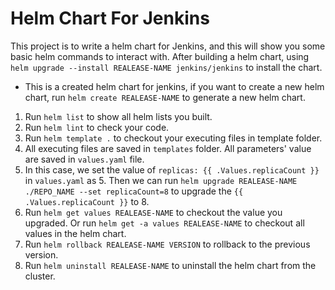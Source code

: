 # Helm Chart For Jenkins
This project is to write a helm chart for Jenkins, and this will show you some basic helm commands to interact with. 
After building a helm chart, using ```helm upgrade --install REALEASE-NAME jenkins/jenkins``` to install the chart. 
- This is a created helm chart for jenkins, if you want to create a new helm chart, run ```helm create REALEASE-NAME``` to generate a new helm chart.

1. Run ```helm list``` to show all helm lists you built.
2. Run ```helm lint``` to check your code.
3. Run ```helm template .``` to checkout your executing files in template folder.
4. All executing files are saved in `templates` folder. All parameters' value are saved in `values.yaml` file.
5. In this case, we set the value of ```replicas: {{ .Values.replicaCount }}``` in `values.yaml` as 5. Then we can run
```helm upgrade REALEASE-NAME ./REPO_NAME --set replicaCount=8``` to upgrade the ```{{ .Values.replicaCount }}``` to 8.
6. Run ```helm get values REALEASE-NAME``` to checkout the value you upgraded. Or run ```helm get -a values REALEASE-NAME``` to checkout all values in the helm chart. 
7. Run ```helm rollback REALEASE-NAME VERSION``` to rollback to the previous version. 
8. Run ```helm uninstall REALEASE-NAME``` to uninstall the helm chart from the cluster. 


